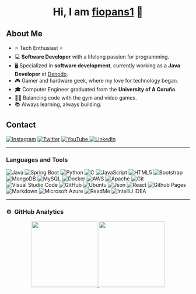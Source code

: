 <div align="center">
<h1 align="center">Hi, I am <a href="https://aristi.dev">fiopans1</a> 👋</h1>
</div>

## About Me

- ⭐ Tech Enthusiast ⭐  
- 💻 **Software Developer** with a lifelong passion for programming.  
- 🖥️ Specialized in **software development**, currently working as a **Java Developer** at [Denodo](https://www.denodo.com).  
- 🎮 Gamer and hardware geek, where my love for technology began.  
- 🎓 Computer Engineer graduated from the **University of A Coruña**.  
- 🏋️‍♂️ Balancing code with the gym and video games.
- 📚 Always learning, always building.

## Contact
<a href="https://www.instagram.com/diego_sr16/">![Instagram](https://img.shields.io/badge/Instagram-%23E4405F.svg?style=for-the-badge&logo=Instagram&logoColor=white)</a> <a href="https://twitter.com/dualwarepc">![Twitter](https://img.shields.io/badge/X-%23000000.svg?style=for-the-badge&logo=X&logoColor=white)</a> <a href="https://www.youtube.com/@dualwarepc9079">![YouTube](https://img.shields.io/badge/YouTube-%23FF0000.svg?style=for-the-badge&logo=YouTube&logoColor=white) </a> <a href="https://www.linkedin.com/in/diego-suárez-ramos-003236162/">![LinkedIn](https://img.shields.io/badge/Linkedin-%230077B5.svg?style=for-the-badge&logo=linkedin&logoColor=white) </a>

-------------------

### Languages and Tools  
![Java](https://img.shields.io/badge/Java-%23ED8B00.svg?style=for-the-badge&logo=openjdk&logoColor=white) ![Spring Boot](https://img.shields.io/badge/Spring%20Boot-6DB33F?style=for-the-badge&logo=springboot&logoColor=fff) ![Python](https://img.shields.io/badge/python-%2314354C.svg?style=for-the-badge&logo=python&logoColor=white) ![C](https://img.shields.io/badge/C-00599C?style=for-the-badge&logo=c&logoColor=white) ![JavaScript](https://img.shields.io/badge/javascript-%23323330.svg?style=for-the-badge&logo=javascript&logoColor=%23F7DF1E) ![HTML5](https://img.shields.io/badge/html5-%23E34F26.svg?style=for-the-badge&logo=html5&logoColor=white) ![Bootstrap](https://img.shields.io/badge/bootstrap-%23563D7C.svg?style=for-the-badge&logo=bootstrap&logoColor=white) ![MongoDB](https://img.shields.io/badge/MongoDB-%234ea94b.svg?style=for-the-badge&logo=mongodb&logoColor=white) ![MySQL](https://img.shields.io/badge/mysql-%2300f.svg?style=for-the-badge&logo=mysql&logoColor=white) ![Docker](https://img.shields.io/badge/docker-%230db7ed.svg?style=for-the-badge&logo=docker&logoColor=white) ![AWS](https://img.shields.io/badge/AWS-%23FF9900.svg?style=for-the-badge&logo=amazon-aws&logoColor=white) ![Apache](https://img.shields.io/badge/apache-%23D42029.svg?style=for-the-badge&logo=apache&logoColor=white) ![Git](https://img.shields.io/badge/git-%23F05033.svg?style=for-the-badge&logo=git&logoColor=white) ![Visual Studio Code](https://custom-icon-badges.demolab.com/badge/Visual%20Studio%20Code-0078d7.svg?style=for-the-badge&logo=vsc&logoColor=white) ![GitHub](https://img.shields.io/badge/github-%23121011.svg?style=for-the-badge&logo=github&logoColor=white) ![Ubuntu](https://img.shields.io/badge/Ubuntu-E95420?style=for-the-badge&logo=ubuntu&logoColor=white) ![Json](https://img.shields.io/badge/-json-02569B?style=for-the-badge&logo=json&logoColor=white) ![React](https://img.shields.io/badge/react-%2320232a.svg?style=for-the-badge&logo=react&logoColor=white) ![Github Pages](https://img.shields.io/badge/GitHub%20Pages-%23327FC7.svg?style=for-the-badge&llogo=github&logoColor=white) ![Markdown](https://img.shields.io/badge/markdown-%23000000.svg?style=for-the-badge&logo=markdown&logoColor=white) ![Microsoft Azure](https://custom-icon-badges.demolab.com/badge/Microsoft%20Azure-0089D6?style=for-the-badge&logo=msazure&logoColor=white) ![ReadMe](https://img.shields.io/badge/ReadMe-018EF5?style=for-the-badge&logo=readme&logoColor=fff) ![IntelliJ IDEA](https://img.shields.io/badge/IntelliJIDEA-000000.svg?style=for-the-badge&logo=intellij-idea&logoColor=white)
  
-------------------



### ⚙️ &nbsp;GitHub Analytics

<p align="center">
<a href="https://github.com/fiopans1.com">
  <img height="180em" src="https://github-readme-stats-eight-theta.vercel.app/api?username=fiopans1&show_icons=true&theme=algolia&include_all_commits=true&count_private=true"/>
  <img height="180em" src="https://github-readme-stats-eight-theta.vercel.app/api/top-langs/?username=fiopans1&layout=compact&langs_count=8&theme=algolia"/>
</a>
</p>
